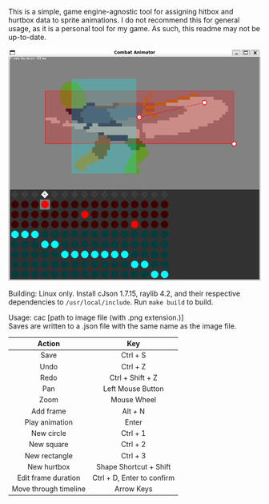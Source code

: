 This is a simple, game engine-agnostic tool for assigning hitbox and hurtbox data to sprite animations.
I do not recommend this for general usage, as it is a personal tool for my game.
As such, this readme may not be up-to-date.

<img src="screenshot.png">

Building: Linux only. Install cJson 1.7.15, raylib 4.2, and their respective dependencies to `/usr/local/include`. Run `make build` to build.

Usage: cac [path to image file (with .png extension.)]<br>
Saves are written to a .json file with the same name as the image file.

|        Action         |            Key             |
|:---------------------:|:--------------------------:|
|         Save          |          Ctrl + S          |
|         Undo          |          Ctrl + Z          |
|         Redo          |      Ctrl + Shift + Z      |
|          Pan          |     Left Mouse Button      |
|         Zoom          |        Mouse Wheel         |
|       Add frame       |          Alt + N           |
|    Play animation     |           Enter            |
|      New circle       |          Ctrl + 1          |
|      New square       |          Ctrl + 2          |
|     New rectangle     |          Ctrl + 3          |
|      New hurtbox      |   Shape Shortcut + Shift   |
|  Edit frame duration  | Ctrl + D, Enter to confirm |
| Move through timeline |         Arrow Keys         |
